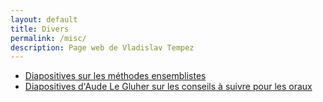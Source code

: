```yaml
---
layout: default
title: Divers 
permalink: /misc/
description: Page web de Vladislav Tempez
---
```

- [Diapositives sur les méthodes ensemblistes](https://nc-lycees.netocentre.fr/s/xaDETyezTWX9QXH)
- [Diapositives d'Aude Le Gluher sur les conseils à suivre pour les oraux](https://nc-lycees.netocentre.fr/s/tccAsBQP27C3kM5)

